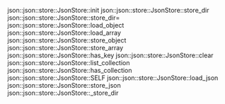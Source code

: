 json::json::store::JsonStore::init
json::json::store::JsonStore::store_dir
json::json::store::JsonStore::store_dir=
json::json::store::JsonStore::load_object
json::json::store::JsonStore::load_array
json::json::store::JsonStore::store_object
json::json::store::JsonStore::store_array
json::json::store::JsonStore::has_key
json::json::store::JsonStore::clear
json::json::store::JsonStore::list_collection
json::json::store::JsonStore::has_collection
json::json::store::JsonStore::SELF
json::json::store::JsonStore::load_json
json::json::store::JsonStore::store_json
json::json::store::JsonStore::_store_dir